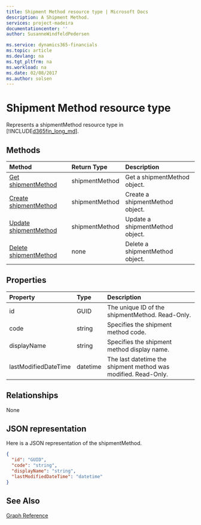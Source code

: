 ```yaml
---
title: Shipment Method resource type | Microsoft Docs
description: A Shipment Method.
services: project-madeira
documentationcenter: ''
author: SusanneWindfeldPedersen

ms.service: dynamics365-financials
ms.topic: article
ms.devlang: na
ms.tgt_pltfrm: na
ms.workload: na
ms.date: 02/08/2017
ms.author: solsen
---
```


# Shipment Method resource type
Represents a shipmentMethod resource type in [!INCLUDE[d365fin_long_md](../dynamics-nav/includes/d365fin_long_md.md)].


## Methods

| Method       | Return Type  |Description|
|:---------------|:--------|:----------|
|[Get shipmentMethod](get-shipmentMethods.md)|shipmentMethod|Get a shipmentMethod object.|
|[Create shipmentMethod](create-shipmentMethods.md)|shipmentMethod|Create a shipmentMethod object.|
|[Update shipmentMethod](update-shipmentMethods.md)|shipmentMethod|Update a shipmentMethod object.|
|[Delete shipmentMethod](delete-shipmentMethods.md)|none|Delete a shipmentMethod object.|

## Properties
| Property	   | Type	|Description|
|:---------------|:--------|:----------|
|id|GUID|The unique ID of the shipmentMethod. Read-Only.|
|code|string|Specifies the shipment method code.|
|displayName|string|Specifies the shipment method display name.|
|lastModifiedDateTime|datetime|The last datetime the shipment method was modified. Read-Only.|  


## Relationships
None

## JSON representation

Here is a JSON representation of the shipmentMethod.

```json
{
  "id": "GUID",
  "code": "string",
  "displayName": "string",
  "lastModifiedDateTime": "datetime"
}

```

## See Also
[Graph Reference](graph-reference.md)  
